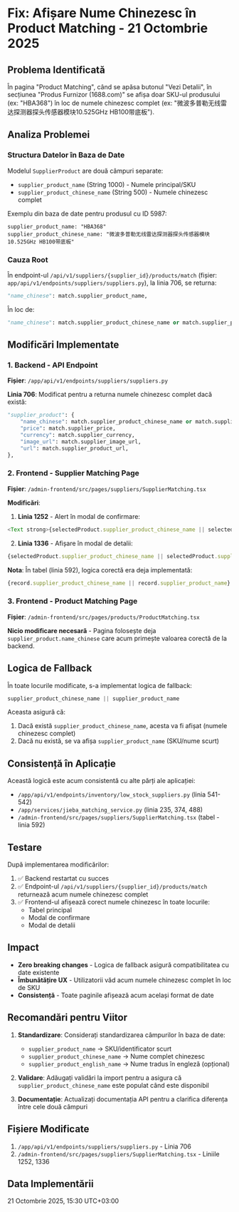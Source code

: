 # Fix: Afișare Nume Chinezesc în Product Matching - 21 Octombrie 2025

## Problema Identificată

În pagina "Product Matching", când se apăsa butonul "Vezi Detalii", în secțiunea "Produs Furnizor (1688.com)" se afișa doar SKU-ul produsului (ex: "HBA368") în loc de numele chinezesc complet (ex: "微波多普勒无线雷达探测器探头传感器模块10.525GHz HB100带底板").

## Analiza Problemei

### Structura Datelor în Baza de Date

Modelul `SupplierProduct` are două câmpuri separate:
- `supplier_product_name` (String 1000) - Numele principal/SKU
- `supplier_product_chinese_name` (String 500) - Numele chinezesc complet

Exemplu din baza de date pentru produsul cu ID 5987:
```
supplier_product_name: "HBA368"
supplier_product_chinese_name: "微波多普勒无线雷达探测器探头传感器模块10.525GHz HB100带底板"
```

### Cauza Root

În endpoint-ul `/api/v1/suppliers/{supplier_id}/products/match` (fișier: `app/api/v1/endpoints/suppliers/suppliers.py`), la linia 706, se returna:

```python
"name_chinese": match.supplier_product_name,
```

În loc de:

```python
"name_chinese": match.supplier_product_chinese_name or match.supplier_product_name,
```

## Modificări Implementate

### 1. Backend - API Endpoint

**Fișier**: `/app/api/v1/endpoints/suppliers/suppliers.py`

**Linia 706**: Modificat pentru a returna numele chinezesc complet dacă există:

```python
"supplier_product": {
    "name_chinese": match.supplier_product_chinese_name or match.supplier_product_name,
    "price": match.supplier_price,
    "currency": match.supplier_currency,
    "image_url": match.supplier_image_url,
    "url": match.supplier_product_url,
},
```

### 2. Frontend - Supplier Matching Page

**Fișier**: `/admin-frontend/src/pages/suppliers/SupplierMatching.tsx`

**Modificări**:

1. **Linia 1252** - Alert în modal de confirmare:
```typescript
<Text strong>{selectedProduct.supplier_product_chinese_name || selectedProduct.supplier_product_name}</Text>
```

2. **Linia 1336** - Afișare în modal de detalii:
```typescript
{selectedProduct.supplier_product_chinese_name || selectedProduct.supplier_product_name}
```

**Nota**: În tabel (linia 592), logica corectă era deja implementată:
```typescript
{record.supplier_product_chinese_name || record.supplier_product_name}
```

### 3. Frontend - Product Matching Page

**Fișier**: `/admin-frontend/src/pages/products/ProductMatching.tsx`

**Nicio modificare necesară** - Pagina folosește deja `supplier_product.name_chinese` care acum primește valoarea corectă de la backend.

## Logica de Fallback

În toate locurile modificate, s-a implementat logica de fallback:

```typescript
supplier_product_chinese_name || supplier_product_name
```

Aceasta asigură că:
1. Dacă există `supplier_product_chinese_name`, acesta va fi afișat (numele chinezesc complet)
2. Dacă nu există, se va afișa `supplier_product_name` (SKU/nume scurt)

## Consistență în Aplicație

Această logică este acum consistentă cu alte părți ale aplicației:

- `/app/api/v1/endpoints/inventory/low_stock_suppliers.py` (linia 541-542)
- `/app/services/jieba_matching_service.py` (linia 235, 374, 488)
- `/admin-frontend/src/pages/suppliers/SupplierMatching.tsx` (tabel - linia 592)

## Testare

După implementarea modificărilor:

1. ✅ Backend restartat cu succes
2. ✅ Endpoint-ul `/api/v1/suppliers/{supplier_id}/products/match` returnează acum numele chinezesc complet
3. ✅ Frontend-ul afișează corect numele chinezesc în toate locurile:
   - Tabel principal
   - Modal de confirmare
   - Modal de detalii

## Impact

- **Zero breaking changes** - Logica de fallback asigură compatibilitatea cu date existente
- **Îmbunătățire UX** - Utilizatorii văd acum numele chinezesc complet în loc de SKU
- **Consistență** - Toate paginile afișează acum același format de date

## Recomandări pentru Viitor

1. **Standardizare**: Considerați standardizarea câmpurilor în baza de date:
   - `supplier_product_name` → SKU/identificator scurt
   - `supplier_product_chinese_name` → Nume complet chinezesc
   - `supplier_product_english_name` → Nume tradus în engleză (opțional)

2. **Validare**: Adăugați validări la import pentru a asigura că `supplier_product_chinese_name` este populat când este disponibil

3. **Documentație**: Actualizați documentația API pentru a clarifica diferența între cele două câmpuri

## Fișiere Modificate

1. `/app/api/v1/endpoints/suppliers/suppliers.py` - Linia 706
2. `/admin-frontend/src/pages/suppliers/SupplierMatching.tsx` - Liniile 1252, 1336

## Data Implementării

21 Octombrie 2025, 15:30 UTC+03:00
